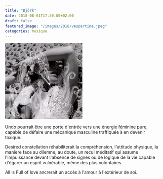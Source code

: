 ```yaml
---
title: "Björk"
date: 2018-08-01T17:30:00+02:00
draft: false
featured_image: "/images/2018/vespertine.jpeg"
categories: musique
---
```


![vespertine](/images/2018/vespertine.jpeg)

Undo pourrait être une porte d'entrée vers une énergie féminine pure, capable de défaire une mécanique masculine traffiquée à en devenir toxique.

Desired constellation réhabiliterait la compréhension, l'attitude physique, la manière face au dilemne, au doute, un recul méditatif qui assume l'impuissance devant l'absence de signes ou de logique de la vie capable d'égarer un esprit vulnérable, même des plus volontaires.

All is Full of love ancrerait un accès à l'amour à l'extérieur de soi.